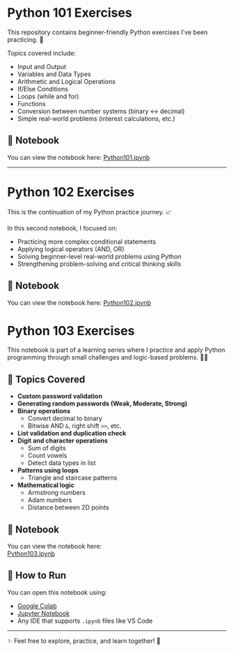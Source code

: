 # Python 101 Exercises

This repository contains beginner-friendly Python exercises I've been practicing. 🐍

Topics covered include:

- Input and Output
- Variables and Data Types
- Arithmetic and Logical Operations
- If/Else Conditions
- Loops (while and for)
- Functions
- Conversion between number systems (binary ↔ decimal)
- Simple real-world problems (interest calculations, etc.)

## 📓 Notebook

You can view the notebook here: [Python101.ipynb](Python101.ipynb)

---

# Python 102 Exercises

This is the continuation of my Python practice journey. 📈

In this second notebook, I focused on:

- Practicing more complex conditional statements
- Applying logical operators (AND, OR)
- Solving beginner-level real-world problems using Python
- Strengthening problem-solving and critical thinking skills

## 📓 Notebook

You can view the notebook here: [Python102.ipynb](Python102.ipynb)

# Python 103 Exercises

This notebook is part of a learning series where I practice and apply Python programming through small challenges and logic-based problems. 🧠🐍

## 🚀 Topics Covered

- **Custom password validation**
- **Generating random passwords (Weak, Moderate, Strong)**
- **Binary operations**
  - Convert decimal to binary
  - Bitwise AND `&`, right shift `>>`, etc.
- **List validation and duplication check**
- **Digit and character operations**
  - Sum of digits
  - Count vowels
  - Detect data types in list
- **Patterns using loops**
  - Triangle and staircase patterns
- **Mathematical logic**
  - Armstrong numbers
  - Adam numbers
  - Distance between 2D points

## 📓 Notebook

You can view the notebook here:  
[Python103.ipynb](https://github.com/tihanieddey/Python-Exercises/blob/main/Python103.ipynb)

## 🔧 How to Run

You can open this notebook using:
- [Google Colab](https://colab.research.google.com/)
- [Jupyter Notebook](https://jupyter.org/)
- Any IDE that supports `.ipynb` files like VS Code

---

✨ Feel free to explore, practice, and learn together! 🚀
